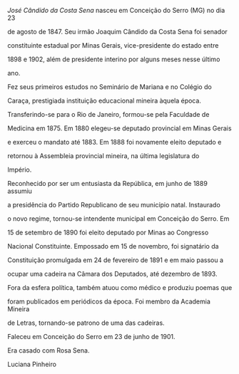 

*José Cândido da Costa Sena* nasceu em Conceição do Serro (MG) no dia 23

de agosto de 1847. Seu irmão Joaquim Cândido da Costa Sena foi senador

constituinte estadual por Minas Gerais, vice-presidente do estado entre

1898 e 1902, além de presidente interino por alguns meses nesse último

ano.



Fez seus primeiros estudos no Seminário de Mariana e no Colégio do

Caraça, prestigiada instituição educacional mineira àquela época.

Transferindo-se para o Rio de Janeiro, formou-se pela Faculdade de

Medicina em 1875. Em 1880 elegeu-se deputado provincial em Minas Gerais

e exerceu o mandato até 1883. Em 1888 foi novamente eleito deputado e

retornou à Assembleia provincial mineira, na última legislatura do

Império.



Reconhecido por ser um entusiasta da República, em junho de 1889 assumiu

a presidência do Partido Republicano de seu município natal. Instaurado

o novo regime, tornou-se intendente municipal em Conceição do Serro. Em

15 de setembro de 1890 foi eleito deputado por Minas ao Congresso

Nacional Constituinte. Empossado em 15 de novembro, foi signatário da

Constituição promulgada em 24 de fevereiro de 1891 e em maio passou a

ocupar uma cadeira na Câmara dos Deputados, até dezembro de 1893.



Fora da esfera política, também atuou como médico e produziu poemas que

foram publicados em periódicos da época. Foi membro da Academia Mineira

de Letras, tornando-se patrono de uma das cadeiras.



Faleceu em Conceição do Serro em 23 de junho de 1901.



Era casado com Rosa Sena.



Luciana Pinheiro



